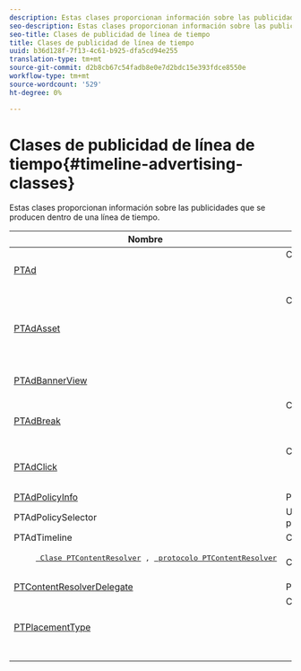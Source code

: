 ```yaml
---
description: Estas clases proporcionan información sobre las publicidades que se producen dentro de una línea de tiempo.
seo-description: Estas clases proporcionan información sobre las publicidades que se producen dentro de una línea de tiempo.
seo-title: Clases de publicidad de línea de tiempo
title: Clases de publicidad de línea de tiempo
uuid: b36d128f-7f13-4c61-b925-dfa5cd94e255
translation-type: tm+mt
source-git-commit: d2b8cb67c54fadb8e0e7d2bdc15e393fdce8550e
workflow-type: tm+mt
source-wordcount: '529'
ht-degree: 0%

---
```



# Clases de publicidad de línea de tiempo{#timeline-advertising-classes}

Estas clases proporcionan información sobre las publicidades que se producen dentro de una línea de tiempo.

<table frame="all" colsep="1" rowsep="1" id="table_1A59E777BA99466793D586286F19E933"> 
 <thead> 
  <tr rowsep="1"> 
   <th colname="1" class="entry"> Nombre </th> 
   <th colname="2" class="entry"> Descripción </th> 
  </tr> 
 </thead>
 <tbody> 
  <tr rowsep="1"> 
   <td colname="1"><a href="https://help.adobe.com/en_US/primetime/api/psdk/appledoc/Classes/PTAd.html" format="html" scope="external"> PTAd</a> </td> 
   <td colname="2">Clase que define la abstracción de publicidad y contiene toda la información de publicidad. Se define mediante un ID único, una duración y un MediaResource. MediaResource contiene la dirección URL donde reside el contenido de la publicidad real. 
    <pre>
      Representa un recurso lineal principal dividido en el contenido. Opcionalmente, puede contener una matriz de recursos complementarios que se deben mostrar junto con el recurso lineal.
    </pre> </td> 
  </tr> 
  <tr rowsep="1"> 
   <td colname="1"> <a href="https://help.adobe.com/en_US/primetime/api/psdk/appledoc/Classes/PTAdAsset.html" format="html" scope="external"> PTAdAsset</a> </td> 
   <td colname="2">Clase que representa un recurso que se va a mostrar. 
    <pre>
      Representa un recurso que se va a mostrar.
    </pre> 
    <pre>
      Clase que representa un recurso de publicidad.
    </pre> </td> 
  </tr> 
  <tr rowsep="1"> 
   <td colname="1"><a href="https://help.adobe.com/en_US/primetime/api/psdk/appledoc/Classes/PTAdBannerView.html" format="html" scope="external"> PTAdBannerView</a> </td> 
   <td colname="2">
    <pre>
      Muestra un recurso de pancarta. La aplicación debe crear una nueva instancia de esta clase de utilidad, establecer el recurso de pancarta y agregarlo a una vista. Esta clase administra internamente el rastreo de clics e impresiones para la pancarta.
    </pre> </td> 
  </tr> 
  <tr rowsep="1"> 
   <td colname="1"> <a href="https://help.adobe.com/en_US/primetime/api/psdk/appledoc/Classes/PTAdBreak.html" format="html" scope="external"> PTAdBreak</a> </td> 
   <td colname="2">Clase que proporciona una vista unificada en varios anuncios que se reproducirán en algún momento durante la reproducción. 
    <pre>
      Representa una secuencia continua de publicidades empalmadas en el contenido.
    </pre> </td> 
  </tr> 
  <tr rowsep="1"> 
   <td colname="1"> <a href="https://help.adobe.com/en_US/primetime/api/psdk/appledoc/Classes/PTAdClick.html" format="html" scope="external"> PTAdClick</a> </td> 
   <td colname="2">Clase que representa una instancia de clic asociada a un recurso. Esta instancia contiene información sobre la URL de pulsación y el título que se puede utilizar para proporcionar información adicional al usuario. 
    <pre>
      Representa una instancia de clic asociada a un recurso. Esta instancia contiene información sobre la URL de pulsación y el título que se puede utilizar para proporcionar información adicional al usuario.
    </pre> </td> 
  </tr> 
  <tr rowsep="1"> 
   <td colname="1"><a href="https://help.adobe.com/en_US/primetime/api/psdk/appledoc/Classes/PTAdPolicyInfo.html" format="html" scope="external"> PTAdPolicyInfo</a> </td> 
   <td colname="2"> Protocolo que define las propiedades de las llamadas a la API de AdPolicySelector. Estas propiedades proporcionan el contexto para aplicar cada comportamiento publicitario. </td> 
  </tr> 
  <tr rowsep="1"> 
   <td colname="1">PTAdPolicySelector</td> 
   <td colname="2"> Un protocolo de selector de directivas de publicidad para aplicar comportamientos de publicidad. Las aplicaciones pueden cumplir este protocolo implementando todos los métodos requeridos o ampliando la clase de selector de directivas predeterminada existente para personalizar comportamientos específicos. </td> 
  </tr> 
  <tr rowsep="1"> 
   <td colname="1"> PTAdTimeline</td> 
   <td colname="2"> Clase que representa la línea de tiempo de los saltos dentro del contenido. </td> 
  </tr> 
  <tr rowsep="1"> 
   <td colname="1"> 
    <pre>
     <a href="https://help.adobe.com/en_US/primetime/api/psdk/appledoc/Classes/PTContentResolver.html" format="html" scope="external"> Clase PTContentResolver</a> , <a href="https://help.adobe.com/en_US/primetime/api/psdk/appledoc/Protocols/PTContentResolver.html" format="html" scope="external"> protocolo PTContentResolver</a>
    </pre> </td> 
   <td colname="2"> Clase que gestiona la parte de resolución de publicidad en el proceso de toma de decisiones de publicidad de Adobe Primetime. </td> 
  </tr> 
  <tr rowsep="1"> 
   <td colname="1"><a href="https://help.adobe.com/en_US/primetime/api/psdk/appledoc/Protocols/PTContentResolverDelegate.html" format="html" scope="external"> PTContentResolverDelegate</a> </td> 
   <td colname="2"> Protocolo que describe los métodos que debe utilizar la resolución de contenido personalizado ( <span class="codeph"> PTContentResolver</span> ) para comunicar al delegado el estado de la resolución de contenido. </td> 
  </tr> 
  <tr rowsep="0"> 
   <td colname="1"> <a href="https://help.adobe.com/en_US/primetime/api/psdk/appledoc/Constants/PTPlacementType.html" format="html" scope="external"> PTPlacementType</a> </td> 
   <td colname="2">Clase que abstrae una solicitud de información de colocación. Cada publicidad resuelta debe tener una información de colocación adjunta. La información de colocación describe dónde se va a colocar la publicidad en la línea de tiempo. Contiene información como: 
    <ul id="ul_A9105A78F0C24488BCD5E3F2EE62A3EE"> 
     <li id="li_01E968A4330D4B40BA1EB6F4A6000FFD">Posición de colocación (en ms) </li> 
     <li id="li_A3DC9498BEE14FBA9E7A5D26874F3984">Tipo de colocación (previo, medio rollo o posterior) </li> 
     <li id="li_4B9094DD318B4792854A377CC6064232">Duración del fragmento de contenido principal que se va a reemplazar </li> 
    </ul> </td> 
  </tr> 
 </tbody> 
</table>

